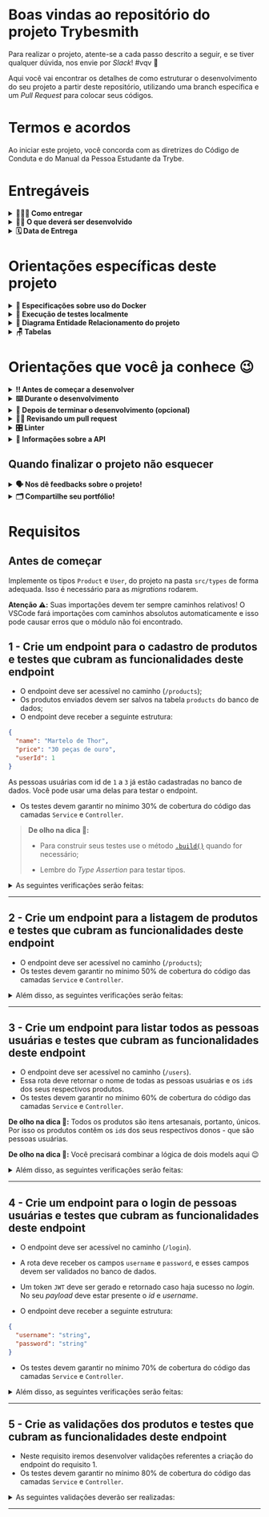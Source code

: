 # Boas vindas ao repositório do projeto Trybesmith

Para realizar o projeto, atente-se a cada passo descrito a seguir, e se tiver qualquer dúvida, nos envie por _Slack_! #vqv 🚀

Aqui você vai encontrar os detalhes de como estruturar o desenvolvimento do seu projeto a partir deste repositório, utilizando uma branch específica e um _Pull Request_ para colocar seus códigos.

# Termos e acordos

Ao iniciar este projeto, você concorda com as diretrizes do Código de Conduta e do Manual da Pessoa Estudante da Trybe.

# Entregáveis

<details>
  <summary><strong>🤷🏽‍♀️ Como entregar</strong></summary>

Para entregar o seu projeto você deverá criar um _Pull Request_ neste repositório.

Lembre-se que você pode consultar nosso conteúdo sobre [Git & GitHub](https://app.betrybe.com/learn/course/5e938f69-6e32-43b3-9685-c936530fd326/module/fc998c60-386e-46bc-83ca-4269beb17e17/section/fe827a71-3222-4b4d-a66f-ed98e09961af/day/35e03d5e-6341-4a8c-84d1-b4308b2887ef/lesson/573db55d-f451-455d-bdb5-66545668f436) e nosso [Blog - Git & GitHub](https://blog.betrybe.com/tecnologia/git-e-github/) sempre que precisar!

</details>

<details>
  <summary><strong>👨‍💻 O que deverá ser desenvolvido</strong></summary>

Para este projeto, você vai criar uma loja de itens medievais, como aquelas espadas feitas sob encomenda para uma pessoa específica, no formato de uma _API_, utilizando _Typescript_ e _Sequelize_.

Você irá desenvolver as camadas de _Service_ e _Controllers_ da aplicação em seu código, utilizando _JWT_ para autenticar algumas rotas, além de testes para garantir o correto funcionamento delas. A aplicação terá _endpoints_ que darão suporte a operações de criação, leitura e atualização de informações.

---

⚠️ **Dicas Importantes** ⚠️:

- Não haverá Front-end neste projeto. Não se preocupe com a visualização das coisas, apenas com as funcionalidades e qualidade do seu código;

- Sua API deve ser desenvolvida dentro da pasta `./src`.
- Seus testes deverão ser desenvolvidos na raiz da aplicação, em um diretório chamado `tests`.

</details>

<details>
  <summary><strong>🗓 Data de Entrega</strong></summary>

- Este projeto é individual.
- Serão `2` dias de projeto.
- Data de entrega para avaliação regular do projeto: `22/02/2024 23:59`.

</details>

# Orientações específicas deste projeto

<details>
  <summary><strong>🐳 Especificações sobre uso do Docker</strong></summary>

> Rode os serviços `app-trybesmith` e `db` com o comando `docker-compose up -d --build`.

- Lembre-se de parar o `mysql` se estiver usando localmente na porta padrão (`3306`), ou adapte, caso queria fazer uso da aplicação em containers
- Esses serviços irão inicializar um container chamado `trybesmith_api` e outro chamado `trybesmith_db`.
- A partir daqui você pode rodar o container `trybesmith_api` via CLI ou abri-lo no VS Code.

  > Rode o comando `npm run db:reset` (este comando vai funcionar somente após a criação do tipos solicitados no requisito) para criar o banco de dados, as tabelas que serão utilizadas e populá-las.

  > Use o comando `docker exec -it trybesmith_api bash` para entrar no container.

  - Ele te dará acesso ao terminal interativo do container criado pelo compose, que está rodando em segundo plano.

- Para visualizar o logs do nodemon em seu terminal use os seguintes comandos:

  > `docker ps`: para visualizar os containers ativos e pegar o `CONTAINER ID`;

  > `docker logs -f <id_do_container>`: para visualizar os logs do seu servidor com nodemon;

</details>

<details>
  <summary><strong>🧪 Execução de testes localmente</strong></summary>

## Seus Testes

Para rodar os seus testes localmente utilize o seguinte comando:

```bash
npm run test:local
```

Para os verificar seus testes de cobertura utilize o seguinte comando:

```bash
npm run test:coverage
```

## Testes do avaliador

Para rodar os testes de um único exercício faça:

```bash
npm test <N>
## Exemplo: npm test 01
```

Para todos os exercícios faça:

```bash
npm test
```

</details>

<details>
  <summary><strong>🎲 Diagrama Entidade Relacionamento do projeto</strong></summary>
  O banco de dados do projeto segue a estrutura abaixo: <br/>

  <img src="images/diagram-der.png" height="200px" />
  <br/>  
  <strong>Correção:</strong>
  Identificamos que na tabela `products`, ocorreu um equivoco na denominação da coluna `amount`. A nomenclatura correta é `price`. <br/>
  <strong>Portanto, considere `price` ao desenvolver o projeto.</strong> <br/> 

</details>

<details>
  <summary><strong>🪑 Tabelas</strong></summary>

O banco terá duas tabelas: pessoas usuárias (`users`) e produtos (`products`).

Toda a parte de criação do banco de dados, das tabelas, seeders e _models_ do sequelize já está pronta. Você pode verificar toda a configuração e associações nos arquivos dentro do diretório `src/database`.

</details>

# Orientações que você ja conhece 😉

<details>
  <summary><strong>‼️ Antes de começar a desenvolver</strong></summary>

1. Clone o repositório

- `git clone git@github.com:tryber/sd-034-project-trybesmith.git`.
- Entre na pasta do repositório que você acabou de clonar:

  - `cd sd-034-project-trybesmith`

  2. Instale as dependências [**Caso existam**]

- `npm install`

  3. Crie uma branch a partir da branch `main`

- Verifique se você está na branch `main`
  - Exemplo: `git branch`
- Se você não estiver, mude para a branch `main`
  - Exemplo: `git checkout main`
- Agora crie uma branch à qual você vai submeter os `commits` do seu projeto

  - Você deve criar uma branch no seguinte formato: `nome-de-usuario-nome-do-projeto`
  - Exemplo: `git checkout -b joaozinho-sd-034-project-trybesmith`

  4. Adicione as mudanças ao _stage_ do Git e faça um `commit`

- Verifique que as mudanças ainda não estão no _stage_
  - Exemplo: `git status` (deve aparecer listada a pasta _joaozinho_ em vermelho)
- Adicione o novo arquivo ao _stage_ do Git
  - Exemplo:
    - `git add .` (adicionando todas as mudanças - _que estavam em vermelho_ - ao stage do Git)
    - `git status` (deve aparecer listado o arquivo _joaozinho/README.md_ em verde)
- Faça o `commit` inicial

  - Exemplo:
    - `git commit -m 'iniciando o projeto x'` (fazendo o primeiro commit)
    - `git status` (deve aparecer uma mensagem tipo _nothing to commit_ )

  5. Adicione a sua branch com o novo `commit` ao repositório remoto

  - Usando o exemplo anterior: `git push -u origin joaozinho-sd-034-project-trybesmith`

  6. Crie um novo `Pull Request` _(PR)_

- Vá até a página de _Pull Requests_ do [repositório no GitHub](https://github.com/tryber/sd-034-project-trybesmith/pulls)
- Clique no botão verde _"New pull request"_
- Clique na caixa de seleção _"Compare"_ e escolha a sua branch **com atenção**
- Clique no botão verde _"Create pull request"_
- Adicione uma descrição para o _Pull Request_ e clique no botão verde _"Create pull request"_
- **Não se preocupe em preencher mais nada por enquanto!**
- Volte até a [página de _Pull Requests_ do repositório](https://github.com/tryber/sd-034-project-trybesmith/pulls) e confira que o seu _Pull Request_ está criado

</details>

<details>
  <summary><strong>⌨️ Durante o desenvolvimento</strong></summary>

- Faça `commits` das alterações que você fizer no código regularmente

- Lembre-se de sempre após um (ou alguns) `commits` atualizar o repositório remoto

- Os comandos que você utilizará com mais frequência são:
  1. `git status` _(para verificar o que está em vermelho - fora do stage - e o que está em verde - no stage)_
  2. `git add` _(para adicionar arquivos ao stage do Git)_
  3. `git commit` _(para criar um commit com os arquivos que estão no stage do Git)_
  4. `git push -u nome-da-branch` _(para enviar o commit para o repositório remoto na primeira vez que fizer o `push` de uma nova branch)_
  5. `git push` _(para enviar o commit para o repositório remoto após o passo anterior)_

</details>
<details>
<summary><strong>🤝 Depois de terminar o desenvolvimento (opcional)</strong></summary>

Para sinalizar que o seu projeto está pronto para o _"Code Review"_ dos seus colegas, faça o seguinte:

- Vá até a página **DO SEU** _Pull Request_, adicione a label de _"code-review"_ e marque seus colegas:

  - No menu à direita, clique no _link_ **"Labels"** e escolha a _label_ **code-review**;

  - No menu à direita, clique no _link_ **"Assignees"** e escolha **o seu usuário**;

  - No menu à direita, clique no _link_ **"Reviewers"** e digite `students`, selecione o time `tryber/students-sd-034`.

Caso tenha alguma dúvida, [aqui tem um video explicativo](https://vimeo.com/362189205).

</details>

<details>
  <summary><strong>🕵🏿 Revisando um pull request</strong></summary>

Use o conteúdo sobre [Code Review](https://app.betrybe.com/learn/course/5e938f69-6e32-43b3-9685-c936530fd326/module/f04cdb21-382e-4588-8950-3b1a29afd2dd/section/b3af2f05-08e5-4b4a-9667-6f5f729c351d/lesson/36268865-fc46-40c7-92bf-cbded9af9006) para te ajudar a revisar os _Pull Requests_.

</details>

<details>
   <summary><strong>🎛 Linter</strong></summary>

Usaremos o [ESLint](https://eslint.org/) para fazer a análise estática do seu código.

Este projeto já vem com as dependências relacionadas ao _linter_ configuradas nos arquivos `package.json`.

Para poder rodar o `ESLint` em um projeto basta executar o comando `npm install` dentro do projeto e depois `npm run lint`. Se a análise do `ESLint` encontrar problemas no seu código, tais problemas serão mostrados no seu terminal. Se não houver problema no seu código, nada será impresso no seu terminal.

Você pode também instalar o plugin do `ESLint` no `VSCode`. Para isso, basta fazer o download do [plugin `ESLint`](https://marketplace.visualstudio.com/items?itemName=dbaeumer.vscode-eslint) e instalá-lo.

⚠️ Pull requests com issues de linter não serão avaliadas. Atente-se para resolvê-las antes de finalizar o desenvolvimento! ⚠️

  </details>

<details>
  <summary><strong>🍪 Informações sobre a API </strong></summary>

  **⚠️ Leia as informações abaixo atentamente e siga à risca o que for pedido. ⚠️**

**👀 Observações importantes:**

- O não cumprimento de um requisito, total ou parcialmente, impactará em sua avaliação;

- O projeto deve rodar na porta **3001**;

---

### Todos os seus endpoints devem estar no padrão REST

- Use os verbos `HTTP` adequados para cada operação;

- Agrupe e padronize suas _URLs_ em cada recurso;

- Garanta que seus _endpoints_ sempre retornem uma resposta, havendo sucesso nas operações ou não;

- Retorne os códigos de _status_ corretos (recurso criado, erro de validação, etc).

- Siga o padrão de nomenclatura de diretórios para cada camada como visto no conteúdo.

---

Há dois arquivos no diretório `./src/`: `server.ts` e `app.ts`, **ambos não devem ser renomeados ou apagados**. Você poderá fazer modificações em ambos os arquivos, porém **no arquivo `app.ts` o seguinte trecho de código não deve ser removido**:

```typescript
import express from 'express';

const app = express();

app.use(express.json());

export default app;
```

Isso está configurado para o avaliador funcionar corretamente.

</details>

## Quando finalizar o projeto não esquecer

<details>
  <summary><strong>🗣 Nos dê feedbacks sobre o projeto!</strong></summary>

Ao finalizar e submeter o projeto, não se esqueça de avaliar sua experiência preenchendo o formulário.
**Leva menos de 3 minutos!**

[FORMULÁRIO DE AVALIAÇÃO DE PROJETO](https://be-trybe.typeform.com/to/ZTeR4IbH#cohort_hidden=CH34&template=betrybe/sd-0x-project-trybesmith)

⚠️ **O avaliador automático não necessariamente avalia seu projeto na ordem em que os requisitos aparecem no readme. Isso acontece para deixar o processo de avaliação mais rápido. Então, não se assuste se isso acontecer, ok?**

</details>

<details>
  <summary><strong>🗂 Compartilhe seu portfólio!</strong></summary>

Você sabia que o LinkedIn é a principal rede social profissional e compartilhar o seu aprendizado lá é muito importante para quem deseja construir uma carreira de sucesso? Compartilhe esse projeto no seu LinkedIn, marque o perfil da Trybe (@trybe) e mostre para a sua rede toda a sua evolução.

</details>

# Requisitos

## Antes de começar

Implemente os tipos `Product` e `User`, do projeto na pasta `src/types` de forma adequada. Isso é necessário para as _migrations_ rodarem.

**Atenção ⚠️:** Suas importações devem ter sempre caminhos relativos! O VSCode fará importações com caminhos absolutos automaticamente e isso pode causar erros que o módulo não foi encontrado.

## 1 - Crie um endpoint para o cadastro de produtos e testes que cubram as funcionalidades deste endpoint

- O endpoint deve ser acessível no caminho (`/products`);
- Os produtos enviados devem ser salvos na tabela `products` do banco de dados;
- O endpoint deve receber a seguinte estrutura:

```json
{
  "name": "Martelo de Thor",
  "price": "30 peças de ouro",
  "userId": 1
}
```

As pessoas usuárias com id de `1` a `3` já estão cadastradas no banco de dados. Você pode usar uma delas para testar o endpoint.

- Os testes devem garantir no mínimo 30% de cobertura do código das camadas `Service` e `Controller`.

> **De olho na dica 👀:**
>
> - Para construir seus testes use o método [`.build()`](https://sequelize.org/docs/v6/core-concepts/model-instances/#creating-an-instance) quando for necessário;
>
> - Lembre do _Type Assertion_ para testar tipos.

<details close>
  <summary>As seguintes verificações serão feitas:</summary>

> 👉 Para caso os dados sejam enviados corretamente

- **[Será validado que é possível cadastrar um produto com sucesso]**

  - O resultado retornado para cadastrar o produto com sucesso deverá ser conforme exibido abaixo, com um _status http_ `201`:

  ```json
  {
    "id": 6,
    "name": "Martelo de Thor",
    "price": "30 peças de ouro",
    "userId": 1
  }
  ```

- **[Será validado que os testes estão cobrindo pelo menos 30% das camadas `Service` e `Controller`.]**

</details>

---

## 2 - Crie um endpoint para a listagem de produtos e testes que cubram as funcionalidades deste endpoint

- O endpoint deve ser acessível no caminho (`/products`);
- Os testes devem garantir no mínimo 50% de cobertura do código das camadas `Service` e `Controller`.

<details close>
  <summary>Além disso, as seguintes verificações serão feitas:</summary>

> 👉 Para caso os dados sejam enviados corretamente

- **[Será validado que é possível listar todos os produtos com sucesso]**

  - O resultado retornado para listar produtos com sucesso deverá ser conforme exibido abaixo, com um _status http_ `200`:

  ```json
  [
    {
      "id": 1,
      "name": "Excalibur",
      "price": "10 peças de ouro",
      "userId": 1
    },
    {
      "id": 2,
      "name": "Espada Justiceira",
      "price": "20 peças de ouro",
      "userId": 1
    },
   // O retorno real conterá também os demais produtos cadastrados no banco!
   // ...
  ]
  ```

- **[Será validado que os testes estão cobrindo pelo menos 50% das camadas `Service` e `Controller`.]**

</details>

---

## 3 - Crie um endpoint para listar todos as pessoas usuárias e testes que cubram as funcionalidades deste endpoint

- O endpoint deve ser acessível no caminho (`/users`).
- Essa rota deve retornar o nome de todas as pessoas usuárias e os `id`s dos seus respectivos produtos.
- Os testes devem garantir no mínimo 60% de cobertura do código das camadas `Service` e `Controller`.

**De olho na dica 👀:** Todos os produtos são itens artesanais, portanto, únicos. Por isso os produtos contêm os `id`s dos seus respectivos donos - que são pessoas usuárias.

**De olho na dica 👀:** Você precisará combinar a lógica de dois models aqui 😉

<details close>
  <summary>Além disso, as seguintes verificações serão feitas:</summary>

  <br>

- **[Será validado que é possível listar todos as pessoas usuárias com sucesso]**

  - o resultado retornado para listar as pessoas usuárias com sucesso deverá ser conforme exibido abaixo, com um _status http_ `200`:

  ```json
  [
      {
        "username": "Hagar",
        "productIds": [1, 2],
      },
      {
        "username": "Eddie",
        "productIds": [3, 4],
      },
      {
        "username": "Helga",
        "productIds": [5],
      }
  ]
  ```

- **[Será validado que os testes estão cobrindo pelo menos 60% das camadas `Service` e `Controller`.]**

</details>

---

## 4 - Crie um endpoint para o login de pessoas usuárias e testes que cubram as funcionalidades deste endpoint

- O endpoint deve ser acessível no caminho (`/login`).

- A rota deve receber os campos `username` e `password`, e esses campos devem ser validados no banco de dados.

- Um token `JWT` deve ser gerado e retornado caso haja sucesso no _login_. No seu _payload_ deve estar presente o _id_ e _username_.

- O endpoint deve receber a seguinte estrutura:

```json
{
  "username": "string",
  "password": "string"
}
```

- Os testes devem garantir no mínimo 70% de cobertura do código das camadas `Service` e `Controller`.

<details close>
 <summary>Além disso, as seguintes verificações serão feitas:</summary>

> 👉 Para caso haja problemas no login

- **[Será validado que o campo "username" é enviado]**

  - Se o _login_ não tiver o campo "username", o resultado retornado deverá ser um _status http_ `400` e

  ```json
  { "message": "\"username\" and \"password\" are required" }
  ```

- **[Será validado que o campo "password" é enviado]**

  - Se o _login_ não tiver o campo "password", o resultado retornado deverá ser um _status http_ `400` e

  ```json
  { "message": "\"username\" and \"password\" are required" }
  ```

- **[Será validado que não é possível fazer login com um username inválido]**

  - Se o _login_ tiver um username que não exista no banco de dados ele será considerado inválido e o resultado retornado deverá ser um _status http_ `401` e

  ```json
  { "message": "Username or password invalid" }
  ```

- **[Será validado que não é possível fazer login com uma senha inválida]**

  - Se o login tiver uma senha que não corresponda à senha salva no banco de dados, ela será considerada inválida e o resultado retornado deverá ser um _status http_ `401` e

  ```json
  { "message": "Username or password invalid" }
  ```

  **De olho na dica 👀:** As senhas salvas no banco de dados estão encriptadas com o **bcrypt**, portanto, você deve levar isso em consideração no momento de compará-las com as enviadas na requisição e utilizar o método adequado.

> 👉 Para caso os dados sejam enviados corretamente

- **[Será validado que é possível fazer login com sucesso]**

  - Se o login foi feito com sucesso, o resultado deverá ser um _status http_ `200` e deverá retornar um _token_ no formato abaixo (a _token_ não precisa ser exatamente igual a essa):

  ```json
  {
    "token": "eyJhbGciOiJIUzI1NiIsInR5cCI6IkpXVCJ9.eyJpZCI6MSwidXNlcm5hbWUiOiJIYWdhciIsImlhdCI6MTY4Njc1NDc1Nn0.jqAuJkcLp0RuvrOd4xKxtj_lm3Z3-73gQQ9IVmwE5gA"
  }

- **[Será validado que os testes estão cobrindo pelo menos 70% das camadas `Service` e `Controller`.]**

</details>

---

## 5 - Crie as validações dos produtos e testes que cubram as funcionalidades deste endpoint

- Neste requisito iremos desenvolver validações referentes a criação do endpoint do requisito 1.
- Os testes devem garantir no mínimo 80% de cobertura do código das camadas `Service` e `Controller`.

<details close>

  <summary>As seguintes validações deverão ser realizadas:</summary>

  <br>

> 👉 Para name

- **[Será validado que o campo "name" é obrigatório]**

  - Se o campo "name" não for informado, o resultado retornado deverá ser um _status http_ `400` e

  ```json
  { "message": "\"name\" is required" }
  ```

- **[Será validado que o campo "name" tem o tipo string]**

  - Se o campo "name" não for do tipo `string`, o resultado retornado deverá ser um _status http_ `422` e

  ```json
  { "message": "\"name\" must be a string" }
  ```

- **[Será validado que o campo "name" é uma string com mais de 2 caracteres]**

  - Se o campo "name" não for uma string com mais de 2 caracteres, o resultado retornado deverá ser um _status http_ `422` e

  ```json
  { "message": "\"name\" length must be at least 3 characters long" }
  ```

> 👉 Para price

- **[Será validado que o campo "price" é obrigatório]**

  - Se o campo "price" não for informado, o resultado retornado deverá ser um _status http_ `400` e

  ```json
  { "message": "\"price\" is required" }
  ```

- **[Será validado que o campo "price" tem o tipo string]**

  - Se o campo "price" não for do tipo `string`, o resultado retornado deverá ser um _status http_ `422` e

  ```json
  { "message": "\"price\" must be a string" }
  ```

- **[Será validado que o campo "price" é uma string com mais de 2 caracteres]**

  - Se o campo "price" não for uma string com mais de 2 caracteres, o resultado retornado deverá ser um _status http_ `422` e

  ```json
  { "message": "\"price\" length must be at least 3 characters long" }
  ```

- **[Será validado que o campo "userId" é um número]**

  - Se o campo "price" não for uma string com mais de 2 caracteres, o resultado retornado deverá ser um _status http_ `422` e

  ```json
  { "message": "\"userId\" must be a number" }
  ```

- **[Será validado existe um usuário correspondente ao "userId" informado]**

  - Se o campo "userId" não for um id válido, o resultado retornado deverá ser um _status http_ `422` e

  ```json
  { "message": "\"userId\" not found'" }
  ```

- **[Será validado que os testes estão cobrindo pelo menos 80% das camadas `Service` e `Controller`.]**

</details>

---

